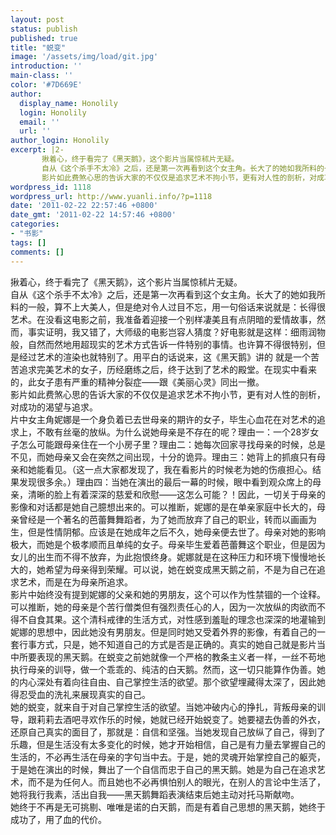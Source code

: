 ```yaml
---
layout: post
status: publish
published: true
title: "蜕变"
image: '/assets/img/load/git.jpg'
introduction: ''
main-class: ''
color: '#7D669E'
author:
  display_name: Honolily
  login: Honolily
  email: ''
  url: ''
author_login: Honolily
excerpt: |2-
       揪着心，终于看完了《黑天鹅》，这个影片当属惊秫片无疑。
       自从《这个杀手不太冷》之后，还是第一次再看到这个女主角。长大了的她如我所料的一般，算不上大美人，但是绝对令人过目不忘，用一句俗话来说就是：长得很艺术。在没看这电影之前，我准备着迎接一个别样凄美且有点阴暗的爱情故事，然而，事实证明，我又错了，大师级的电影岂容人猜度？好电影就是这样：细雨润物般，自然而然地用超现实的艺术方式告诉一件特别的事情。也许算不得很特别，但是经过艺术的渲染也就特别了。用平白的话说来，这《黑天鹅》讲的 就是一个苦苦追求完美艺术的女子，历经磨练之后，终于达到了艺术的殿堂。在现实中看来的，此女子患有严重的精神分裂症&mdash;&mdash;跟《美丽心灵》同出一撤。
       影片如此费煞心思的告诉大家的不仅仅是追求艺术不拘小节，更有对人性的剖析，对成功的渴望与追求。
wordpress_id: 1118
wordpress_url: http://www.yuanli.info/?p=1118
date: '2011-02-22 22:57:46 +0800'
date_gmt: '2011-02-22 14:57:46 +0800'
categories:
- "书影"
tags: []
comments: []
---
```

<p>     揪着心，终于看完了《黑天鹅》，这个影片当属惊秫片无疑。<br />
     自从《这个杀手不太冷》之后，还是第一次再看到这个女主角。长大了的她如我所料的一般，算不上大美人，但是绝对令人过目不忘，用一句俗话来说就是：长得很艺术。在没看这电影之前，我准备着迎接一个别样凄美且有点阴暗的爱情故事，然而，事实证明，我又错了，大师级的电影岂容人猜度？好电影就是这样：细雨润物般，自然而然地用超现实的艺术方式告诉一件特别的事情。也许算不得很特别，但是经过艺术的渲染也就特别了。用平白的话说来，这《黑天鹅》讲的 就是一个苦苦追求完美艺术的女子，历经磨练之后，终于达到了艺术的殿堂。在现实中看来的，此女子患有严重的精神分裂症&mdash;&mdash;跟《美丽心灵》同出一撤。<br />
     影片如此费煞心思的告诉大家的不仅仅是追求艺术不拘小节，更有对人性的剖析，对成功的渴望与追求。<a id="more"></a><a id="more-1118"></a><br />
     片中女主角妮娜是一个身负着已去世母亲的期许的女子，毕生心血花在对艺术的追求上，不敢有丝毫的放纵。为什么说她母亲是不存在的呢？理由一：一个28岁女子怎么可能跟母亲住在一个小房子里？理由二：她每次回家寻找母亲的时候，总是不见，而她母亲又会在突然之间出现，十分的诡异。理由三：她背上的抓痕只有母亲和她能看见。（这一点大家都发现了，我在看影片的时候老为她的伤痕担心。结果发现很多余。）理由四：当她在演出的最后一幕的时候，眼中看到观众席上的母亲，清晰的脸上有着深深的慈爱和欣慰&mdash;&mdash;这怎么可能？！因此，一切关于母亲的影像和对话都是她自己臆想出来的。可以推断，妮娜的是在单亲家庭中长大的，母亲曾经是一个著名的芭蕾舞舞蹈者，为了她而放弃了自己的职业，转而以画画为生，但是性情阴郁。应该是在她成年之后不久，她母亲便去世了。母亲对她的影响极大，而她是个极孝顺而且单纯的女子。母亲毕生爱着芭蕾舞这个职业，但是因为女儿的出生而不得不放弃，为此抱恨终身。妮娜就是在这种压力和环境下慢慢地长大的，她希望为母亲得到荣耀。可以说，她在蜕变成黑天鹅之前，不是为自己在追求艺术，而是在为母亲所追求。<br />
    影片中始终没有提到妮娜的父亲和她的男朋友，这个可以作为性禁锢的一个诠释。可以推断，她的母亲是个苦行僧类但有强烈责任心的人，因为一次放纵的肉欲而不得不自食其果。这个清科戒律的生活方式，对性感到羞耻的理念也深深的地灌输到妮娜的思想中，因此她没有男朋友。但是同时她又受着外界的影像，有着自己的一套行事方式，只是，她不知道自己的方式是否是正确的。真实的她自己就是影片当中所要表现的黑天鹅。在蜕变之前她就像一个严格的教条主义者一样，一丝不苟地执行母亲的训导，做一个乖乖的、纯洁的白天鹅。然而，这一切只能算作伪善。她的内心深处有着向往自由、自己掌控生活的欲望。那个欲望埋藏得太深了，因此她得忍受血的洗礼来展现真实的自己。<br />
     她的蜕变，就来自于对自己掌控生活的欲望。当她冲破内心的挣扎，背叛母亲的训导，跟莉莉去酒吧寻欢作乐的时候，她就已经开始蜕变了。她要褪去伪善的外衣，还原自己真实的面目了，那就是：自信和坚强。当她发现自己放纵了自己，得到了乐趣，但是生活没有太多变化的时候，她才开始相信，自己是有力量去掌握自己的生活的，不必再生活在母亲的字句当中去。于是，她的灵魂开始掌控自己的躯壳，于是她在演出的时候，舞出了一个自信而忠于自己的黑天鹅。她是为自己在追求艺术，而不是为任何人。而且她也不必再惧怕别人的眼光，在别人的言论中生活了，她将我行我素，活出自我&mdash;&mdash;黑天鹅舞蹈表演结束后她主动对托马斯献吻。<br />
    她终于不再是无可挑剔、唯唯是诺的白天鹅，而是有着自己思想的黑天鹅，她终于成功了，用了血的代价。</p>
